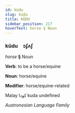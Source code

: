 ```yaml
---
id: küdu
slug: küdu
title: KÜDU
sidebar_position: 217
hoverText: horse § Noun
---
```


### küdu&emsp;<span kind="abugida">ɔʄʌʃ</span>

*horse* **§** Noun

**Verb**: to be a horse/equine

**Noun**: horse/equine

**Modifier**: horse/equine-related

Malay کودا kuda undefined

*Austronesian Language Family*